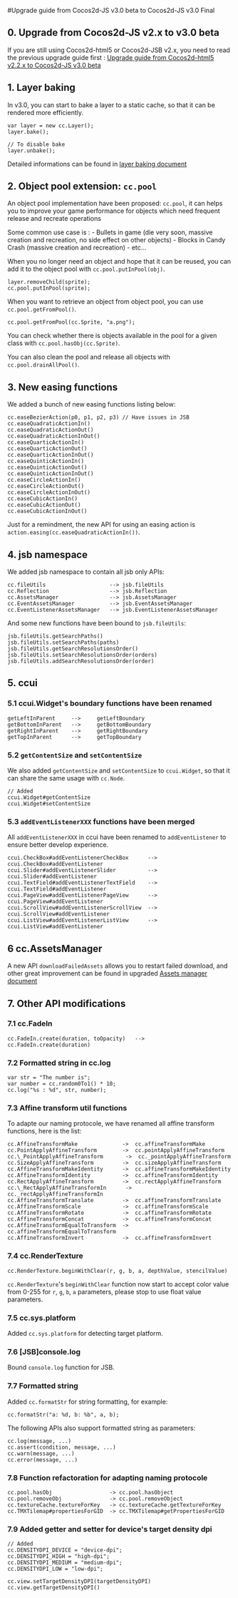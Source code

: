 #Upgrade guide from Cocos2d-JS v3.0 beta to Cocos2d-JS v3.0 Final

## 0. Upgrade from Cocos2d-JS v2.x to v3.0 beta

If you are still using Cocos2d-html5 or Cocos2d-JSB v2.x, you need to read the previous upgrade guide first : [Upgrade guide from Cocos2d-html5 v2.2.x to Cocos2d-JS v3.0 beta](../../v3.0a/upgrade-guide/en.md)

## 1. Layer baking

In v3.0, you can start to bake a layer to a static cache, so that it can be rendered more efficiently.

```
var layer = new cc.Layer();
layer.bake();

// To disable bake
layer.unbake();
```

Detailed informations can be found in [layer baking document](../../../v3.0/bake-layer/en.md)

## 2. Object pool extension: `cc.pool`

An object pool implementation have been proposed: `cc.pool`, it can helps you to improve your game performance for objects which need frequent release and recreate operations

Some common use case is :
    - Bullets in game (die very soon, massive creation and recreation, no side effect on other objects)
    - Blocks in Candy Crash (massive creation and recreation)
    - etc...

When you no longer need an object and hope that it can be reused, you can add it to the object pool with `cc.pool.putInPool(obj)`.

```
layer.removeChild(sprite);
cc.pool.putInPool(sprite);
```

When you want to retrieve an object from object pool, you can use `cc.pool.getFromPool()`.

```
cc.pool.getFromPool(cc.Sprite, "a.png");
```

You can check whether there is objects available in the pool for a given class with `cc.pool.hasObj(cc.Sprite)`.

You can also clean the pool and release all objects with `cc.pool.drainAllPool()`.

## 3. New easing functions

We added a bunch of new easing functions listing below: 

```
cc.easeBezierAction(p0, p1, p2, p3) // Have issues in JSB
cc.easeQuadraticActionIn()
cc.easeQuadraticActionOut()
cc.easeQuadraticActionInOut()
cc.easeQuarticActionIn()
cc.easeQuarticActionOut()
cc.easeQuarticActionInOut()
cc.easeQuinticActionIn()
cc.easeQuinticActionOut()
cc.easeQuinticActionInOut()
cc.easeCircleActionIn()
cc.easeCircleActionOut()
cc.easeCircleActionInOut()
cc.easeCubicActionIn()
cc.easeCubicActionOut()
cc.easeCubicActionInOut()
```

Just for a remindment, the new API for using an easing action is `action.easing(cc.easeQuadraticActionIn())`.

## 4. jsb namespace

We added jsb namespace to contain all jsb only APIs:

```
cc.fileUtils                    --> jsb.fileUtils
cc.Reflection                   --> jsb.Reflection
cc.AssetsManager                --> jsb.AssetsManager
cc.EventAssetsManager           --> jsb.EventAssetsManager
cc.EventListenerAssetsManager   --> jsb.EventListenerAssetsManager
```

And some new functions have been bound to `jsb.fileUtils`:

```
jsb.fileUtils.getSearchPaths()
jsb.fileUtils.setSearchPaths(paths)
jsb.fileUtils.getSearchResolutionsOrder()
jsb.fileUtils.setSearchResolutionsOrder(orders)
jsb.fileUtils.addSearchResolutionsOrder(order)
```

## 5. ccui

### 5.1 ccui.Widget's boundary functions have been renamed

```
getLeftInParent     -->     getLeftBoundary
getBottomInParent   -->     getBottomBoundary
getRightInParent    -->     getRightBoundary
getTopInParent      -->     getTopBoundary
```

### 5.2 `getContentSize` and `setContentSize`

We also added `getContentSize` and `setContentSize` to `ccui.Widget`, so that it can share the same usage with `cc.Node`.

```
// Added
ccui.Widget#getContentSize
ccui.Widget#setContentSize
```
### 5.3 `addEventListenerXXX` functions have been merged

All `addEventListenerXXX` in ccui have been renamed to `addEventListener` to ensure better develop experience.

```
ccui.CheckBox#addEventListenerCheckBox      --> ccui.CheckBox#addEventListener
ccui.Slider#addEventListenerSlider          --> ccui.Slider#addEventListener
ccui.TextField#addEventListenerTextField    --> ccui.TextField#addEventListener
ccui.PageView#addEventListenerPageView      --> ccui.PageView#addEventListener
ccui.ScrollView#addEventListenerScrollView  --> ccui.ScrollView#addEventListener
ccui.ListView#addEventListenerListView      --> ccui.ListView#addEventListener
```

## 6 cc.AssetsManager

A new API `downloadFailedAssets` allows you to restart failed download, and other great improvement can be found in upgraded [Assets manager document](../../../v3/assets-manager/en.md)

## 7. Other API modifications

### 7.1 cc.FadeIn

```
cc.FadeIn.create(duration, toOpacity)   -->     cc.FadeIn.create(duration)
```

### 7.2 Formatted string in cc.log

```
var str = "The number is";
var number = cc.random0To1() * 10;
cc.log("%s : %d", str, number);
```

### 7.3 Affine transform util functions

To adapte our naming protocole, we have renamed all affine transform functions, here is the list:

```
cc.AffineTransformMake              ->  cc.affineTransformMake
cc.PointApplyAffineTransform        ->  cc.pointApplyAffineTransform
cc.\_PointApplyAffineTransform       ->  cc._pointApplyAffineTransform
cc.SizeApplyAffineTransform         ->  cc.sizeApplyAffineTransform
cc.AffineTransformMakeIdentity      ->  cc.affineTransformMakeIdentity
cc.AffineTransformIdentity          ->  cc.affineTransformIdentity
cc.RectApplyAffineTransform	        ->  cc.rectApplyAffineTransform
cc.\_RectApplyAffineTransformIn      ->  cc._rectApplyAffineTransformIn
cc.AffineTransformTranslate         ->  cc.affineTransformTranslate
cc.AffineTransformScale             ->  cc.affineTransformScale
cc.AffineTransformRotate            ->  cc.affineTransformRotate
cc.AffineTransformConcat            ->  cc.affineTransformConcat
cc.AffineTransformEqualToTransform  ->  cc.affineTransformEqualToTransform
cc.AffineTransformInvert            ->  cc.affineTransformInvert
```

### 7.4 cc.RenderTexture

```
cc.RenderTexture.beginWithClear(r, g, b, a, depthValue, stencilValue)
```

`cc.RenderTexture`'s `beginWithClear` function now start to accept color value from 0-255 for `r`, `g`, `b`, `a` parameters, please stop to use float value parameters.

### 7.5 cc.sys.platform

Added `cc.sys.platform` for detecting target platform.

### 7.6 [JSB]console.log

Bound `console.log` function for JSB.

### 7.7 Formatted string

Added `cc.formatStr` for string formatting, for example: 

```
cc.formatStr("a: %d, b: %b", a, b);
```

The following APIs also support formatted string as parameters:

```
cc.log(message, ...)
cc.assert(condition, message, ...)
cc.warn(message, ...)
cc.error(message, ...)
```

### 7.8 Function refactoration for adapting naming protocole

```
cc.pool.hasObj                  -> cc.pool.hasObject
cc.pool.removeObj               -> cc.pool.removeObject
cc.textureCache.textureForKey   -> cc.textureCache.getTextureForKey
cc.TMXTilemap#propertiesForGID  -> cc.TMXTilemap#getPropertiesForGID
```

### 7.9 Added getter and setter for device's target density dpi

```
// Added
cc.DENSITYDPI_DEVICE = "device-dpi";
cc.DENSITYDPI_HIGH = "high-dpi";
cc.DENSITYDPI_MEDIUM = "medium-dpi";
cc.DENSITYDPI_LOW = "low-dpi";

cc.view.setTargetDensityDPI(targetDensityDPI)
cc.view.getTargetDensityDPI()
```